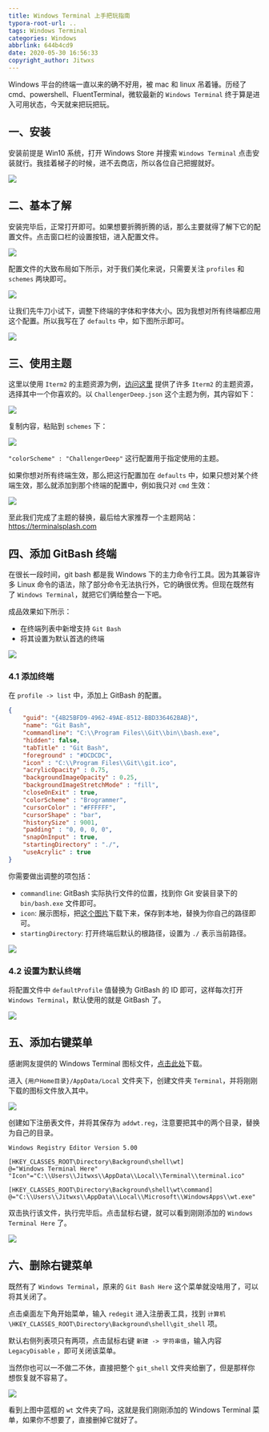 ```yaml
---
title: Windows Terminal 上手把玩指南
typora-root-url: ..
tags: Windows Terminal
categories: Windows
abbrlink: 644b4cd9
date: 2020-05-30 16:56:33
copyright_author: Jitwxs
---
```


Windows 平台的终端一直以来的确不好用，被 mac 和 linux 吊着锤。历经了 cmd、powershell、FluentTerminal，微软最新的 `Windows Terminal` 终于算是进入可用状态，今天就来把玩把玩。

## 一、安装

安装前提是 Win10 系统，打开 Windows Store 并搜索 `Windows Terminal` 点击安装就行。我挂着梯子的时候，进不去商店，所以各位自己把握就好。

![](./images/posts/20200530154104103.png)

## 二、基本了解

安装完毕后，正常打开即可。如果想要折腾折腾的话，那么主要就得了解下它的配置文件。点击窗口栏的设置按钮，进入配置文件。

![](./images/posts/20200530154431390.png)

配置文件的大致布局如下所示，对于我们美化来说，只需要关注 `profiles` 和 `schemes` 两块即可。

![](./images/posts/20200530155138893.png)

让我们先牛刀小试下，调整下终端的字体和字体大小。因为我想对所有终端都应用这个配置。所以我写在了 `defaults` 中，如下图所示即可。

![](/images/posts/2020053015560247.png)

## 三、使用主题

这里以使用 `Iterm2` 的主题资源为例，[访问这里](https://github.com/mbadolato/iTerm2-Color-Schemes/tree/master/windowsterminal) 提供了许多 `Iterm2` 的主题资源，选择其中一个你喜欢的。以 `ChallengerDeep.json` 这个主题为例，其内容如下：

![](./images/posts/20200530160742843.png)

复制内容，粘贴到 `schemes` 下：

![](/images/posts/20200530161029311.png)

`"colorScheme" : "ChallengerDeep"` 这行配置用于指定使用的主题。

如果你想对所有终端生效，那么把这行配置加在 `defaults` 中，如果只想对某个终端生效，那么就添加到那个终端的配置中，例如我只对 `cmd` 生效：

![](./images/posts/20200530161038414.png)

至此我们完成了主题的替换，最后给大家推荐一个主题网站：https://terminalsplash.com

## 四、添加 GitBash 终端

在很长一段时间，git bash 都是我 Windows 下的主力命令行工具。因为其兼容许多 Linux 命令的语法，除了部分命令无法执行外，它的确很优秀。但现在既然有了 `Windows Terminal`，就把它们俩给整合一下吧。

成品效果如下所示：

- 在终端列表中新增支持 `Git Bash`
- 将其设置为默认首选的终端

![](./images/posts/2020053016185069.png)

### 4.1 添加终端

在 `profile -> list` 中，添加上 GitBash 的配置。

```JSON
{
    "guid": "{4B25BFD9-4962-49AE-8512-BBD336462BAB}",
    "name": "Git Bash",
    "commandline": "C:\\Program Files\\Git\\bin\\bash.exe",
    "hidden": false,
    "tabTitle" : "Git Bash",
    "foreground" : "#DCDCDC",
    "icon" : "C:\\Program Files\\Git\\git.ico",
    "acrylicOpacity" : 0.75,
    "backgroundImageOpacity" : 0.25,
    "backgroundImageStretchMode" : "fill",
    "closeOnExit" : true,
    "colorScheme" : "Brogrammer",
    "cursorColor" : "#FFFFFF",
    "cursorShape" : "bar",
    "historySize" : 9001,
    "padding" : "0, 0, 0, 0",
    "snapOnInput" : true,
    "startingDirectory" : "./",
    "useAcrylic" : true
}
```

你需要做出调整的项包括：

- `commandline`: GitBash 实际执行文件的位置，找到你 Git 安装目录下的 `bin/bash.exe` 文件即可。
- `icon`: 展示图标，把[这个图片](https://git-scm.com/favicon.ico)下载下来，保存到本地，替换为你自己的路径即可。
- `startingDirectory`: 打开终端后默认的根路径，设置为 `./` 表示当前路径。

![](./images/posts/20200530162800525.png)

### 4.2 设置为默认终端

将配置文件中 `defaultProfile` 值替换为 GitBash 的 ID 即可，这样每次打开 ` Windows Terminal`，默认使用的就是 GitBash 了。

![](./images/posts/20200530163327513.png)

## 五、添加右键菜单

感谢网友提供的 Windows Terminal 图标文件，[点击此处](https://gitee.com/Jioho/img/raw/master/wsl/terminal.ico)下载。

进入 `{用户Home目录}/AppData/Local` 文件夹下，创建文件夹 `Terminal`，并将刚刚下载的图标文件放入其中。

![](./images/posts/20200530164106125.png)

创建如下注册表文件，并将其保存为 `addwt.reg`，注意要把其中的两个目录，替换为自己的目录。

```reg
Windows Registry Editor Version 5.00

[HKEY_CLASSES_ROOT\Directory\Background\shell\wt]
@="Windows Terminal Here"
"Icon"="C:\\Users\\Jitwxs\\AppData\\Local\\Terminal\\terminal.ico"

[HKEY_CLASSES_ROOT\Directory\Background\shell\wt\command]
@="C:\\Users\\Jitwxs\\AppData\\Local\\Microsoft\\WindowsApps\\wt.exe"
```

双击执行该文件，执行完毕后。点击鼠标右键，就可以看到刚刚添加的 `Windows Terminal Here` 了。

![](/images/posts/20200530164438387.png)

## 六、删除右键菜单

既然有了 `Windows Terminal`，原来的 `Git Bash Here` 这个菜单就没啥用了，可以将其关闭了。

点击桌面左下角开始菜单，输入 `redegit` 进入注册表工具，找到 `计算机\HKEY_CLASSES_ROOT\Directory\Background\shell\git_shell` 项。

默认右侧列表项只有两项，点击鼠标右键 `新建 -> 字符串值`，输入内容 `LegacyDisable` ，即可关闭该菜单。

当然你也可以一不做二不休，直接把整个 `git_shell` 文件夹给删了，但是那样你想恢复就不容易了。

![](./images/posts/20200530165013720.png)

看到上图中蓝框的 `wt` 文件夹了吗，这就是我们刚刚添加的 Windows Terminal 菜单，如果你不想要了，直接删掉它就好了。
